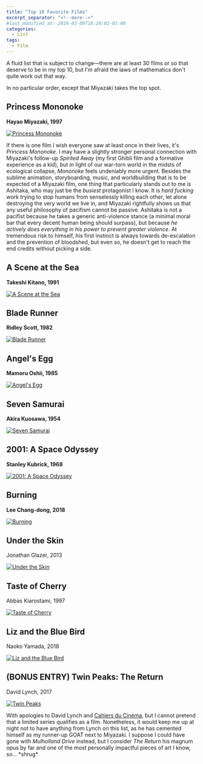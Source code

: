 ```yaml
---
title: "Top 10 Favorite Films"
excerpt_separator: "<!--more-->"
#last_modified_at: 2016-03-09T16:20:02-05:00
categories:
  - List
tags:
  - Film
---
```


A fluid list that is subject to change—there are at least 30 films or so that deserve to be in my top 10, but I'm afraid the laws of mathematics don't quite work out that way. 

In no particular order, except that Miyazaki takes the top spot.

## Princess Mononoke

**Hayao Miyazaki, 1997**

[![Princess Mononoke](https://image.tmdb.org/t/p/original/49eTYtwKusXvQ2cerLIeiQSr2s9.jpg)](https://letterboxd.com/film/princess-mononoke/)

If there is one film I wish everyone saw at least once in their lives, it's *Princess Mononoke*. I may have a slightly stronger personal connection with Miyazaki's follow-up *Spirited Away* (my first Ghibli film and a formative experience as a kid), but in light of our war-torn world in the midsts of ecological collapse, *Mononoke* feels undeniably more urgent. Besides the sublime animation, storyboarding, music, and worldbuilding that is to be expected of a Miyazaki film, one thing that particularly stands out to me is Ashitaka, who may just be the *busiest* protagonist I know. It is *hard fucking work* trying to stop humans from senselessly killing each other, let alone destroying the very world we live in, and Miyazaki rightfully shows us that any useful philosophy of pacifism cannot be passive. Ashitaka is not a pacifist because he takes a generic anti-violence stance (a minimal moral bar that every decent human being should surpass), but because *he actively does everything in his power to prevent greater violence*. At tremendous risk to himself, his first instinct is always towards de-escalation and the prevention of bloodshed, but even so, he doesn't get to reach the end credits without picking a side.

## A Scene at the Sea

**Takeshi Kitano, 1991**

[![A Scene at the Sea](https://image.tmdb.org/t/p/original/bA509BLSS8RCtHI9rnDnVRaRFr4.jpg)](https://letterboxd.com/film/a-scene-at-the-sea/)

## Blade Runner

**Ridley Scott, 1982**

[![Blade Runner](https://image.tmdb.org/t/p/original/5SZXEt1TI1IBikTeMu6NxGGo2Yz.jpg)](https://letterboxd.com/film/blade-runner/)
## Angel's Egg

**Mamoru Oshii, 1985**

[![Angel's Egg](https://image.tmdb.org/t/p/original/HUvuptSzuS4VshzG8w01NiMd1A.jpg)](https://letterboxd.com/film/angels-egg/)

## Seven Samurai

**Akira Kuosawa, 1954**

[![Seven Samurai](https://image.tmdb.org/t/p/original/qvZ91FwMq6O47VViAr8vZNQz3WI.jpg)](https://letterboxd.com/film/seven-samurai/)

## 2001: A Space Odyssey

**Stanley Kubrick, 1968**

[![2001: A Space Odyssey](https://image.tmdb.org/t/p/original/czrTZnZgSwtIofk0UYrRMicVgHB.jpg)](https://letterboxd.com/film/2001-a-space-odyssey/)

## Burning

**Lee Chang-dong, 2018**

[![Burning](https://image.tmdb.org/t/p/original/3gSvNuM4ieYloFvZu0Zu0wyMNIU.jpg)](https://letterboxd.com/film/burning-2018/)

## Under the Skin

Jonathan Glazer, 2013

[![Under the Skin](https://image.tmdb.org/t/p/original/gitdN085d55TdEiz84xyCA6Wd6g.jpg)](https://letterboxd.com/film/under-the-skin-2013/)

## Taste of Cherry

Abbas Kiarostami, 1997

[![Taste of Cherry](https://image.tmdb.org/t/p/original/jSwSQp3wrVznojidRsMWCtJNK0Q.jpg)](https://letterboxd.com/film/taste-of-cherry/)

## Liz and the Blue Bird

Naoko Yamada, 2018

[![Liz and the Blue Bird](https://image.tmdb.org/t/p/original/uVX9a75Mkb2XNuWHnnRobeiNdeo.jpg)](https://letterboxd.com/film/liz-and-the-blue-bird/)

## (BONUS ENTRY) Twin Peaks: The Return

David Lynch, 2017


[![Twin Peaks](https://image.tmdb.org/t/p/original/rOoq1oRpQPVs6YuqCIkBQXkb4MF.jpg)](https://letterboxd.com/film/twin-peaks-the-return/)


With apologies to David Lynch and [Cahiers du Cinéma](https://www.cahiersducinema.com/boutique/produit/top-10-2017/), but I cannot pretend that a limited series qualifies as a film. Nonetheless, it would keep me up at night not to have anything from Lynch on this list, as he has cemented himself as my runner-up GOAT next to Miyazaki. I suppose I could have gone with *Mulholland Drive* instead, but I consider *The Return* his magnum opus by far and one of the most personally impactful pieces of art I know, so... \*shrug\*
